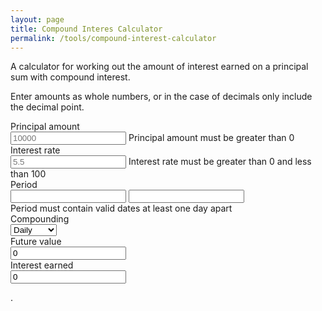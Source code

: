 ```yaml
---
layout: page
title: Compound Interes Calculator
permalink: /tools/compound-interest-calculator
---
```


<p>
A calculator for working out the amount of interest earned on a principal sum with compound interest.
</p>
<p>
Enter amounts as whole numbers, or in the case of decimals only include the decimal point.
</p>
<p>
<form id="cic-app" name="frmCalc" class="form-horizontal">
<div>			
	<div class="form-group row">
		<label class="col-sm-4 col-form-label" for="principalAmount">Principal amount</label>
		<div class="col-sm-8 controls">
			<input id="txtPrincipalAmount" v-model.number="principalAmount" v-on:keyup="onPrincipalAmountKeyUp" type="number" maxlength="15" name="principalAmount" value="" placeholder="10000">
			<span class="help-inline" v-if="principalAmountClass == 'error'">Principal amount must be greater than 0</span>
		</div>
	</div>	
	<div class="form-group row">
		<label class="col-sm-4 col-form-label" for="interestRate">Interest rate</label>
		<div class="col-sm-8 controls">
			<input id="txtInterestRate" v-model.number="interestRate" v-on:keyup="onInterestRateKeyUp" type="number" maxlength="50" name="interestRate" value="" placeholder="5.5">
			<span class="help-inline" v-if="interestRateClass == 'error'">Interest rate must be greater than 0 and less than 100</span>
		</div>
	</div>	
	<div class="form-group row">
		<label class="col-sm-4 col-form-label" for="periodDatePicker">Period</label>
		<div class="col-sm-8 controls">
			<div id="periodDatePicker">
				<input id="periodFrom" v-on:blur="onPeriodChange" type="text" class="periodRange">
				<input id="periodTo" v-on:blur="onPeriodChange" type="text" class="periodRange">
			</div>
			<span class="help-inline" v-if="periodRangeClass == 'error'">Period must contain valid dates at least one day apart</span>
		</div>
	</div>	
	<div class="form-group row" >
		<label class="col-sm-4 col-form-label" for="ddlCompounding">Compounding</label>
		<div class="col-sm-8 controls">
			<select id="ddlCompounding" name="ddlCompounding" v-model.number="compounding" v-on:change="onCompoundingChange">
				<option value="365">Daily</option>
				<option value="12">Monthly</option>
				<option value="1">Annually</option>
			</select>
		</div>
	</div>	
	<div class="tool-separator form-group row">
		<label class="col-sm-4 col-form-label" for="txtFutureValue">Future value</label>
		<div class="col-sm-8 controls">
			<input v-model="futureValue" type="text" maxlength="100" id="txtFutureValue" name="txtFutureValue" value="0" readonly="readonly">
		</div>
	</div>	
	<div class="form-group row">
		<label class="col-sm-4 col-form-label" for="txtInterestEarned">Interest earned</label>
		<div class="col-sm-8 controls">
			<input v-model="interestEarned" type="text" maxlength="100" id="txtInterestEarned" name="txtInterestEarned" value="0" readonly="readonly">
		</div>
	</div>	
</div>
</form>	
<script defer src="{{ "/assets/js/compound-interest-calculator.js" | absolute_url }}"></script>.

